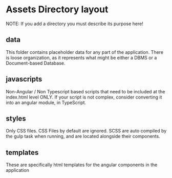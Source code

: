 # Assets Directory layout
NOTE: If you add a directory you must describe its purpose here!

## data
This folder contains placeholder data for any part of the application. There is
loose organization, as it represents what might be either a DBMS or a Document-based
Database.

## javascripts
Non-Angular / Non Typescript based scripts that need to be included at the
index.html level ONLY. If your script is not complex, consider converting it into
an angular module, in TypeScript.

## styles
Only CSS files. CSS Files by default are ignored.
SCSS are auto compiled by the gulp task when running, and are located alongside their
components.

## templates
These are specifically html templates for the angular components in the application

